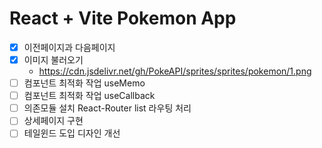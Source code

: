 # React + Vite Pokemon App

- [x] 이전페이지과 다음페이지
- [x] 이미지 불러오기
  - https://cdn.jsdelivr.net/gh/PokeAPI/sprites/sprites/pokemon/1.png
- [ ] 컴포넌트 최적화 작업 useMemo
- [ ] 컴포넌트 최적화 작업 useCallback
- [ ] 의존모듈 설치 React-Router list 라우팅 처리
- [ ] 상세페이지 구현
- [ ] 테일윈드 도입 디자인 개선
